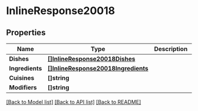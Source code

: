 # InlineResponse20018

## Properties

Name | Type | Description | Notes
------------ | ------------- | ------------- | -------------
**Dishes** | [**[]InlineResponse20018Dishes**](inline_response_200_18_dishes.md) |  | 
**Ingredients** | [**[]InlineResponse20018Ingredients**](inline_response_200_18_ingredients.md) |  | 
**Cuisines** | **[]string** |  | 
**Modifiers** | **[]string** |  | 

[[Back to Model list]](../README.md#documentation-for-models) [[Back to API list]](../README.md#documentation-for-api-endpoints) [[Back to README]](../README.md)


